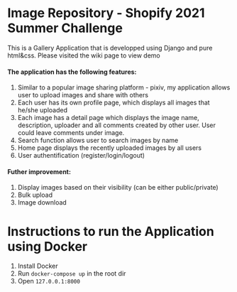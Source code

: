 # Image Repository - Shopify 2021 Summer Challenge
This is a Gallery Application that is developped using Django and pure html&css.
Please visited the wiki page to view demo

#### The application has the following features:
1. Similar to a popular image sharing platform - pixiv, my application allows user to upload images and share with others
2. Each user has its own profile page, which displays all images that he/she uploaded
3. Each image has a detail page which displays the image name, description, uploader and all comments created by other user. User could leave comments under image.
4. Search function allows user to search images by name
5. Home page displays the recently uploaded images by all users
6. User authentification (register/login/logout)

#### Futher improvement:
1. Display images based on their visibility (can be either public/private)
2. Bulk upload
3. Image download

# Instructions to run the Application using Docker
1. Install Docker
2. Run ``` docker-compose up ``` in the root dir
3. Open ``` 127.0.0.1:8000 ```

